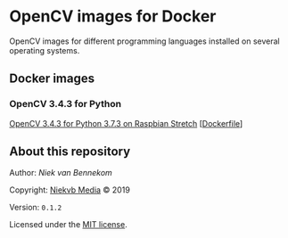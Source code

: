 # OpenCV images for Docker

OpenCV images for different programming languages installed on several operating systems.



## Docker images

### OpenCV 3.4.3 for Python

[OpenCV 3.4.3 for Python 3.7.3 on Raspbian Stretch](https://hub.docker.com/r/niekvb/opencv-3.4.3 "View on Docker hub") [[Dockerfile](./3.4.3/python-3.7.3_raspbian-stretch.dockerfile "View dockerfile")]



## About this repository

Author: *Niek van Bennekom*

Copyright: [Niekvb Media](https://www.niekvb.com/ "Go to website") © 2019

Version: `0.1.2`

Licensed under the [MIT license](./LICENSE "View license").

